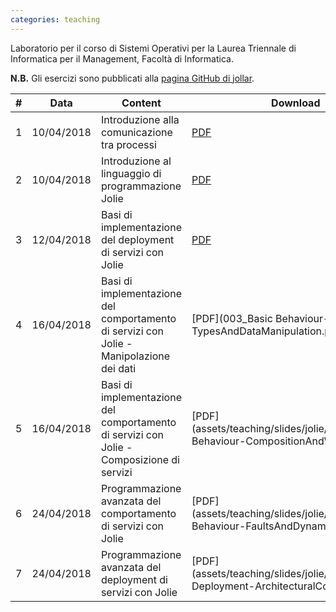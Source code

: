 ```yaml
---
categories: teaching
---
```

Laboratorio per il corso di Sistemi Operativi per la Laurea Triennale di Informatica per il Management, Facoltà di Informatica.

**N.B.**
Gli esercizi sono pubblicati alla [pagina GitHub di jollar](https://github.com/saltgz/jollar).

|#|Data|Content|Download|
|---|---|---|---|
|1|10/04/2018|Introduzione alla comunicazione tra processi|[PDF](assets/teaching/slides/jolie/000_Interprocess_Communication.pdf)|
|2|10/04/2018|Introduzione al linguaggio di programmazione Jolie|[PDF](assets/teaching/slides/jolie/001_Introduction.pdf)|
|3|12/04/2018|Basi di implementazione del deployment di servizi con Jolie|[PDF](assets/teaching/slides/jolie/002_BasicsFirstServiceAndBasicDeployment.pdf)|
|4|16/04/2018|Basi di implementazione del comportamento di servizi con Jolie - Manipolazione dei dati|[PDF](003_Basic Behaviour-TypesAndDataManipulation.pdf)|
|5|16/04/2018|Basi di implementazione del comportamento di servizi con Jolie - Composizione di servizi|[PDF](assets/teaching/slides/jolie/004_Basic Behaviour-CompositionAndWorkflow.pdf)|
|6|24/04/2018|Programmazione avanzata del comportamento di servizi con Jolie|[PDF](assets/teaching/slides/jolie/005_Advanced Behaviour-FaultsAndDynamicBinding.pdf)|
|7|24/04/2018|Programmazione avanzata del deployment di servizi con Jolie|[PDF](assets/teaching/slides/jolie/006_Advanced Deployment-ArchitecturalComposition.pdf)|
